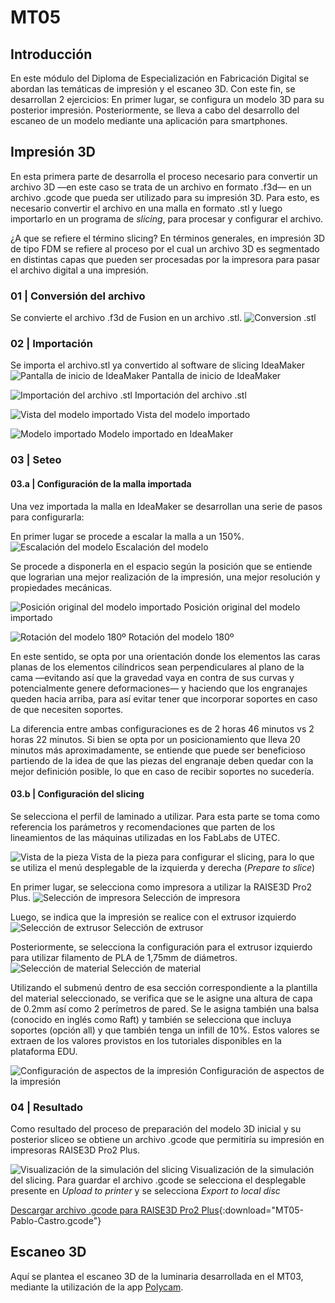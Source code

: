 # MT05

## Introducción
En este módulo del Diploma de Especialización en Fabricación Digital se abordan las temáticas de impresión y el escaneo 3D. Con este fin, se desarrollan 2 ejercicios: En primer lugar, se configura un modelo 3D para su posterior impresión. Posteriormente, se lleva a cabo del desarrollo del escaneo de un modelo mediante una aplicación para smartphones.

## Impresión 3D
En esta primera parte de desarrolla el proceso necesario para convertir un archivo 3D —en este caso se trata de un archivo en formato .f3d— en un archivo .gcode que pueda ser utilizado para su impresión 3D.
Para esto, es necesario convertir el archivo en una malla en formato .stl y luego importarlo en un programa de <i>slicing</i>, para procesar y configurar el archivo.

¿A que se refiere el término slicing? En términos generales, en impresión 3D de tipo FDM se refiere al proceso por el cual un archivo 3D es segmentado en distintas capas que pueden ser procesadas por la impresora para pasar el archivo digital a una impresión.

### 01 | Conversión del archivo
Se convierte el archivo .f3d de Fusion en un archivo .stl.
![Conversion .stl](<../images/MT05/Gif0-Stl .gif>)


### 02 | Importación
Se importa el archivo.stl ya convertido al software de slicing IdeaMaker
![Pantalla de inicio de IdeaMaker](../images/MT05/1.png)
Pantalla de inicio de IdeaMaker

![Importación del archivo .stl](../images/MT05/4.png) 
Importación del archivo .stl

![Vista del modelo importado](../images/MT05/5.png)
Vista del modelo importado

![Modelo importado](../images/MT05/Gif1-Home.gif)
Modelo importado en IdeaMaker


### 03 | Seteo

#### 03.a | Configuración de la malla importada
Una vez importada la malla en IdeaMaker se desarrollan una serie de pasos para configurarla:

En primer lugar se procede a escalar la malla a un 150%.
![Escalación del modelo](../images/MT05/12.png)
Escalación del modelo

Se procede a disponerla en el espacio según la posición que se entiende que lograrìan una mejor realización de la impresión, una mejor resolución y propiedades mecánicas.

![Posición original del modelo importado](../images/MT05/14.png)
Posición original del modelo importado

![Rotación del modelo 180º](../images/MT05/15.png)
Rotación del modelo 180º

En este sentido, se opta por una orientación donde los elementos las caras planas de los elementos cilíndricos sean perpendiculares al plano de la cama —evitando así que la gravedad vaya en contra de sus curvas y potencialmente genere deformaciones— y haciendo que los engranajes queden hacia arriba, para así evitar tener que incorporar soportes en caso de que necesiten soportes. 

La diferencia entre ambas configuraciones es de 2 horas 46 minutos vs 2 horas 22 minutos. Si bien se opta por un posicionamiento que lleva 20 minutos más aproximadamente, se entiende que puede ser beneficioso partiendo de la idea de que las piezas del engranaje deben quedar con la mejor definición posible, lo que en caso de recibir soportes no sucedería.


#### 03.b | Configuración del slicing

Se selecciona el perfil de laminado a utilizar. Para esta parte se toma como referencia los parámetros y recomendaciones que parten de los lineamientos de las máquinas utilizadas en los FabLabs de UTEC.

![Vista de la pieza](../images/MT05/6.png)
Vista de la pieza para configurar el slicing, para lo que se utiliza el menú desplegable de la izquierda y derecha (<i>Prepare to slice</i>)

En primer lugar, se selecciona como impresora a utilizar la RAISE3D Pro2 Plus.
![Selección de impresora](../images/MT05/8.png)
Selección de impresora


Luego, se indica que la impresión se realice con el extrusor izquierdo
![Selección de extrusor](../images/MT05/9.png)
Selección de extrusor

Posteriormente, se selecciona la configuración para el extrusor izquierdo para utilizar filamento de PLA de 1,75mm de diámetros.
![Selección de material](../images/MT05/10.png)
Selección de material

Utilizando el submenú dentro de esa sección correspondiente a la plantilla del material seleccionado, se verifica que se le asigne una altura de capa de 0.2mm así como 2 perímetros de pared. Se le asigna también una balsa (conocido en inglés como Raft) y también se selecciona que incluya soportes (opción all) y que también tenga un infill de 10%. Estos valores se extraen de los valores provistos en los tutoriales disponibles en la plataforma EDU.

![Configuración de aspectos de la impresión](../images/MT05/11.png)
Configuración de aspectos de la impresión

### 04 | Resultado
Como resultado del proceso de preparación del modelo 3D inicial y su posterior sliceo se obtiene un archivo .gcode que permitiría su impresión en impresoras RAISE3D Pro2 Plus.

![Visualización de la simulación del slicing](../images/MT05/Gif2-Slicing-corto.gif)
Visualización de la simulación del slicing. Para guardar el archivo .gcode se selecciona el desplegable presente en <i>Upload to printer</i> y se selecciona <i>Export to local disc</i>

[Descargar archivo .gcode para RAISE3D Pro2 Plus](<../archivos linkeados/MT05/Pablo_Castro.gcode>){:download="MT05-Pablo-Castro.gcode"}


## Escaneo 3D
Aquí se plantea el escaneo 3D de la luminaria desarrollada en el MT03, mediante la utilización de la app [Polycam](https://poly.cam/).

